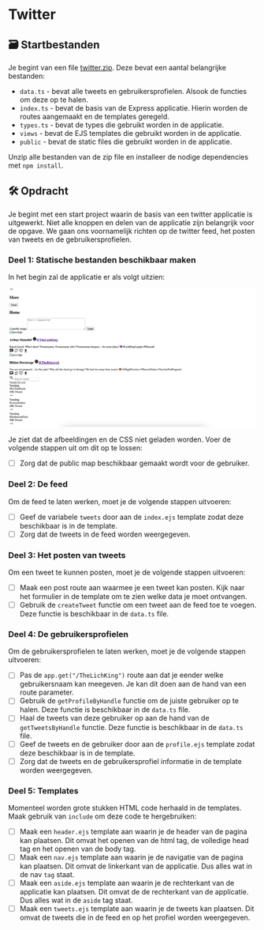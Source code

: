 # Twitter

## 🗃️ Startbestanden

Je begint van een file [twitter.zip](./twitter.zip). Deze bevat een aantal belangrijke bestanden: 

- `data.ts` - bevat alle tweets en gebruikersprofielen. Alsook de functies om deze op te halen.
- `index.ts` - bevat de basis van de Express applicatie. Hierin worden de routes aangemaakt en de templates geregeld.
- `types.ts` - bevat de types die gebruikt worden in de applicatie.
- `views` - bevat de EJS templates die gebruikt worden in de applicatie.
- `public` - bevat de static files die gebruikt worden in de applicatie.

Unzip alle bestanden van de zip file en installeer de nodige dependencies met `npm install`.

## 🛠️ Opdracht

Je begint met een start project waarin de basis van een twitter applicatie is uitgewerkt. Niet alle knoppen en delen van de applicatie zijn belangrijk voor de opgave. We gaan ons voornamelijk richten op de twitter feed, het posten van tweets en de gebruikersprofielen.

### Deel 1: Statische bestanden beschikbaar maken

In het begin zal de applicatie er als volgt uitzien:

![](2023-04-25-16-14-50.png)

Je ziet dat de afbeeldingen en de CSS niet geladen worden. Voer de volgende stappen uit om dit op te lossen:

- [ ] Zorg dat de public map beschikbaar gemaakt wordt voor de gebruiker.

### Deel 2: De feed 

Om de feed te laten werken, moet je de volgende stappen uitvoeren:

- [ ] Geef de variabele `tweets` door aan de `index.ejs` template zodat deze beschikbaar is in de template.
- [ ] Zorg dat de tweets in de feed worden weergegeven. 

### Deel 3: Het posten van tweets

Om een tweet te kunnen posten, moet je de volgende stappen uitvoeren:

- [ ] Maak een post route aan waarmee je een tweet kan posten. Kijk naar het formulier in de template om te zien welke data je moet ontvangen.
- [ ] Gebruik de `createTweet` functie om een tweet aan de feed toe te voegen. Deze functie is beschikbaar in de `data.ts` file.

### Deel 4: De gebruikersprofielen

Om de gebruikersprofielen te laten werken, moet je de volgende stappen uitvoeren:

- [ ] Pas de `app.get("/TheLichKing")` route aan dat je eender welke gebruikersnaam kan meegeven. Je kan dit doen aan de hand van een route parameter.
- [ ] Gebruik de `getProfileByHandle` functie om de juiste gebruiker op te halen. Deze functie is beschikbaar in de `data.ts` file.
- [ ] Haal de tweets van deze gebruiker op aan de hand van de `getTweetsByHandle` functie. Deze functie is beschikbaar in de `data.ts` file.
- [ ] Geef de tweets en de gebruiker door aan de `profile.ejs` template zodat deze beschikbaar is in de template.
- [ ] Zorg dat de tweets en de gebruikersprofiel informatie in de template worden weergegeven.

### Deel 5: Templates

Momenteel worden grote stukken HTML code herhaald in de templates. Maak gebruik van `include` om deze code te hergebruiken:

- [ ] Maak een `header.ejs` template aan waarin je de header van de pagina kan plaatsen. Dit omvat het openen van de html tag, de volledige head tag en het openen van de body tag.
- [ ] Maak een `nav.ejs` template aan waarin je de navigatie van de pagina kan plaatsen. Dit omvat de linkerkant van de applicatie. Dus alles wat in de nav `tag` staat.
- [ ] Maak een `aside.ejs` template aan waarin je de rechterkant van de applicatie kan plaatsen. Dit omvat de de rechterkant van de applicatie. Dus alles wat in de `aside` tag staat.
- [ ] Maak een `tweets.ejs` template aan waarin je de tweets kan plaatsen. Dit omvat de tweets die in de feed en op het profiel worden weergegeven.
